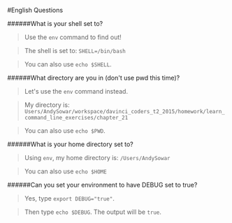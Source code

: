 #English Questions

######What is your shell set to?

>Use the `env` command to find out!

>The shell is set to: `SHELL=/bin/bash`

>You can also use `echo $SHELL`.

######What directory are you in (don't use pwd this time)?

>Let's use the `env` command instead.

>My directory is: `Users/AndySowar/workspace/davinci_coders_t2_2015/homework/learn_command_line_exercises/chapter_21`

>You can also use `echo $PWD`.

######What is your home directory set to?

>Using `env`, my home directory is: `/Users/AndySowar`

>You can also use `echo $HOME`

######Can you set your environment to have DEBUG set to true?

>Yes, type `export DEBUG="true"`. 

>Then type `echo $DEBUG`. The output will be `true`.



